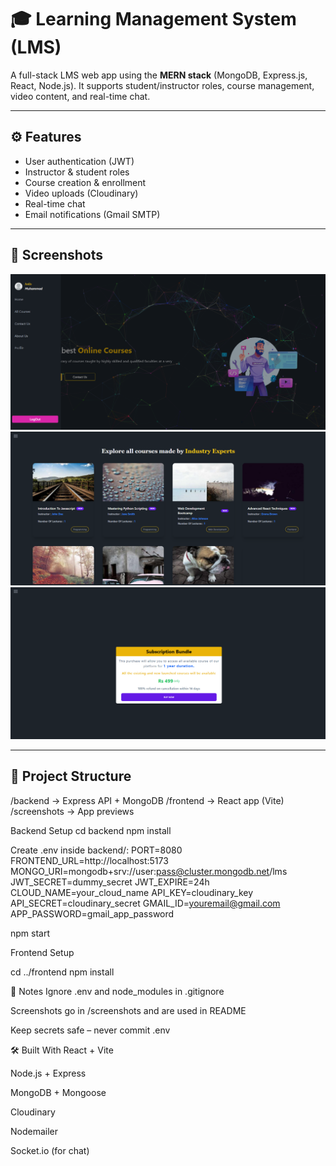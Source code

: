 # 🎓 Learning Management System (LMS)

A full-stack LMS web app using the **MERN stack** (MongoDB, Express.js, React, Node.js). It supports student/instructor roles, course management, video content, and real-time chat.

---

## ⚙️ Features

- User authentication (JWT)
- Instructor & student roles
- Course creation & enrollment
- Video uploads (Cloudinary)
- Real-time chat
- Email notifications (Gmail SMTP)

---

## 📸 Screenshots

![Home](./ScreenShots/Home.png)
![ourses](./ScreenShots/Courses.png)
![Payment Done](./ScreenShots/Payment.png)

---

## 📁 Project Structure

/backend -> Express API + MongoDB
/frontend -> React app (Vite)
/screenshots -> App previews

Backend Setup
cd backend
npm install

Create .env inside backend/:
PORT=8080
FRONTEND_URL=http://localhost:5173
MONGO_URI=mongodb+srv://user:pass@cluster.mongodb.net/lms
JWT_SECRET=dummy_secret
JWT_EXPIRE=24h
CLOUD_NAME=your_cloud_name
API_KEY=cloudinary_key
API_SECRET=cloudinary_secret
GMAIL_ID=youremail@gmail.com
APP_PASSWORD=gmail_app_password  

npm start

 Frontend Setup

 cd ../frontend
npm install

📝 Notes
Ignore .env and node_modules in .gitignore

Screenshots go in /screenshots and are used in README

Keep secrets safe – never commit .env

🛠 Built With
React + Vite

Node.js + Express

MongoDB + Mongoose

Cloudinary

Nodemailer

Socket.io (for chat)
